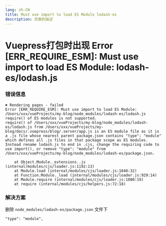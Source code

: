```yaml
---
lang: zh-CN
title: Must use import to load ES Module lodash-es
description: 页面的描述
---
```


# Vuepress打包时出现 Error [ERR_REQUIRE_ESM]: Must use import to load ES Module: lodash-es/lodash.js

### 错误信息

```text
✖ Rendering pages - failed
Error [ERR_REQUIRE_ESM]: Must use import to load ES Module: /Users/xxx/vueProjects/my-blog/node_modules/lodash-es/lodash.js
require() of ES modules is not supported.
require() of /Users/xxx/vueProjects/my-blog/node_modules/lodash-es/lodash.js from /Users/xxx/vueProjects/my-blog/docs/.vuepress/blog/.server/app.js is an ES module file as it is a .js file whose nearest parent package.json contains "type": "module" which defines all .js files in that package scope as ES modules.
Instead rename lodash.js to end in .cjs, change the requiring code to use import(), or remove "type": "module" from /Users/xxx/vueProjects/my-blog/node_modules/lodash-es/package.json.

    at Object.Module._extensions..js (internal/modules/cjs/loader.js:1192:13)
    at Module.load (internal/modules/cjs/loader.js:1040:32)
    at Function.Module._load (internal/modules/cjs/loader.js:929:14)
    at Module.require (internal/modules/cjs/loader.js:1080:19)
    at require (internal/modules/cjs/helpers.js:72:18)

```

### 解决方案

删除 `node_modules/lodash-es/package.json` 文件下
```text
"type": "module",
```


<Comment></Comment>
